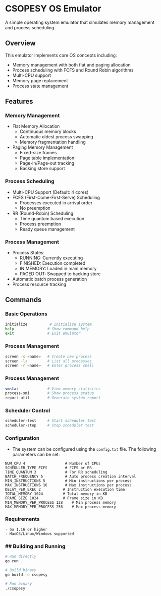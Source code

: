 # CSOPESY OS Emulator

A simple operating system emulator that simulates memory management and process scheduling.

## Overview

This emulator implements core OS concepts including:

- Memory management with both flat and paging allocation
- Process scheduling with FCFS and Round Robin algorithms
- Multi-CPU support
- Memory page replacement
- Process state management

## Features

### Memory Management

- Flat Memory Allocation
  - Continuous memory blocks
  - Automatic oldest process swapping
  - Memory fragmentation handling
- Paging Memory Management
  - Fixed-size frames
  - Page table implementation
  - Page-in/Page-out tracking
  - Backing store support

### Process Scheduling

- Multi-CPU Support (Default: 4 cores)
- FCFS (First-Come-First-Serve) Scheduling
  - Processes executed in arrival order
  - No preemption
- RR (Round-Robin) Scheduling
  - Time quantum based execution
  - Process preemption
  - Ready queue management

### Process Management

- Process States:
  - RUNNING: Currently executing
  - FINISHED: Execution completed
  - IN MEMORY: Loaded in main memory
  - PAGED OUT: Swapped to backing store
- Automatic batch process generation
- Process resource tracking

## Commands

### Basic Operations

```bash
initialize          # Initialize system
help               # Show command help
exit               # Exit emulator
```

### Process Management

```bash
screen -s <name>   # Create new process
screen -ls         # List all processes
screen -r <name>   # Enter process shell

```

### Process Management

```bash
vmstat             # View memory statistics
process-smi        # Show process status
report-util        # Generate system report
```

### Scheduler Control

```bash
scheduler-test     # Start scheduler test
scheduler-stop     # Stop scheduler test
```

### Configuration

- The system can be configured using the `config.txt` file. The following parameters can be set:

```plaintext
NUM_CPU 4                  # Number of CPUs
SCHEDULER_TYPE FCFS        # FCFS or RR
TIME_QUANTUM 3             # For RR scheduling
BATCH_FREQUENCY 5          # Auto process creation interval
MIN_INSTRUCTIONS 5         # Min instructions per process
MAX_INSTRUCTIONS 10        # Max instructions per process
DELAY_PER_EXEC 2          # Instruction execution time
TOTAL_MEMORY 1024         # Total memory in KB
FRAME_SIZE 1024           # Frame size in KB
MIN_MEMORY_PER_PROCESS 128    # Min process memory
MAX_MEMORY_PER_PROCESS 256    # Max process memory
```

### Requirements

    - Go 1.16 or higher
    - MacOS/Linux/Windows supported

### ## Building and Running

```bash
# Run directly
go run .

# Build binary
go build -o csopesy

# Run binary
./csopesy
```
